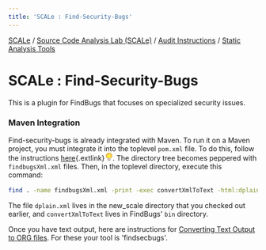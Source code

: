 ```yaml
---
title: 'SCALe : Find-Security-Bugs'
---
```

 [SCALe](index.md) / [Source Code Analysis Lab (SCALe)](Welcome.md) / [Audit Instructions](Audit-Instructions.md) / [Static Analysis Tools](Static-Analysis-Tools.md)
<!-- <legal> -->
<!-- SCALe version r.6.7.0.0.A -->
<!--  -->
<!-- Copyright 2021 Carnegie Mellon University. -->
<!--  -->
<!-- NO WARRANTY. THIS CARNEGIE MELLON UNIVERSITY AND SOFTWARE ENGINEERING -->
<!-- INSTITUTE MATERIAL IS FURNISHED ON AN "AS-IS" BASIS. CARNEGIE MELLON -->
<!-- UNIVERSITY MAKES NO WARRANTIES OF ANY KIND, EITHER EXPRESSED OR -->
<!-- IMPLIED, AS TO ANY MATTER INCLUDING, BUT NOT LIMITED TO, WARRANTY OF -->
<!-- FITNESS FOR PURPOSE OR MERCHANTABILITY, EXCLUSIVITY, OR RESULTS -->
<!-- OBTAINED FROM USE OF THE MATERIAL. CARNEGIE MELLON UNIVERSITY DOES NOT -->
<!-- MAKE ANY WARRANTY OF ANY KIND WITH RESPECT TO FREEDOM FROM PATENT, -->
<!-- TRADEMARK, OR COPYRIGHT INFRINGEMENT. -->
<!--  -->
<!-- Released under a MIT (SEI)-style license, please see COPYRIGHT file or -->
<!-- contact permission@sei.cmu.edu for full terms. -->
<!--  -->
<!-- [DISTRIBUTION STATEMENT A] This material has been approved for public -->
<!-- release and unlimited distribution.  Please see Copyright notice for -->
<!-- non-US Government use and distribution. -->
<!--  -->
<!-- DM19-1274 -->
<!-- </legal> -->

SCALe : Find-Security-Bugs
===========================

This is a plugin for FindBugs that focuses on specialized security
issues.

### Maven Integration

Find-security-bugs is already integrated with Maven. To run it on a
Maven project, you must integrate it into the toplevel `pom.xml` file.
To do this, follow the
instructions [here](https://github.com/h3xstream/find-sec-bugs/wiki/Maven-configuration){.extlink}![(lightbulb)](images/icons/emoticons/lightbulb_on.png). The
directory tree becomes peppered with `findbugsXml.xml` files. Then, in
the toplevel directory, execute this command:

 ```sh
 find . -name findbugsXml.xml -print -exec convertXmlToText -html:dplain.xsl {} \; > project.txt
 ```

The file `dplain.xml` lives in the new\_scale directory that you checked
out earlier, and `convertXmlToText` lives in FindBugs' `bin` directory.

Once you have text output, here are instructions for [Converting Text Output to ORG files](Command-Line-Project-Creation.md).
For these your tool is 'findsecbugs'.
